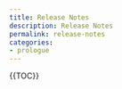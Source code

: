 ```yaml
---
title: Release Notes
description: Release Notes
permalink: release-notes
categories:
- prologue
---
```


{{TOC}}

